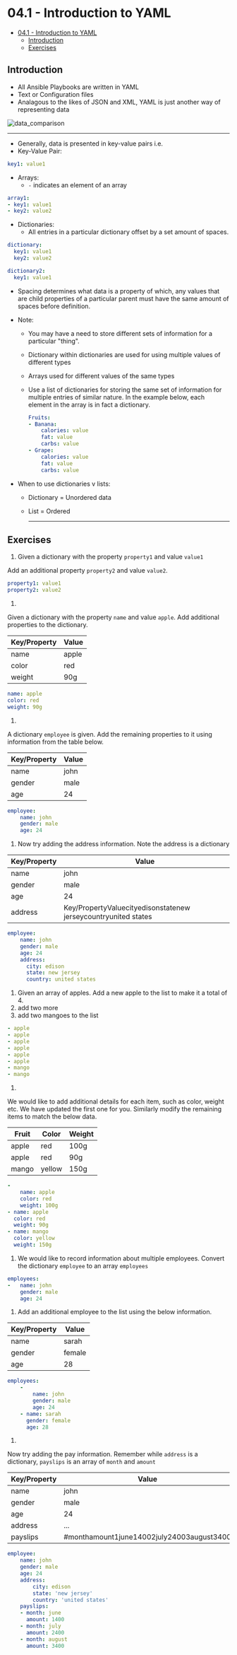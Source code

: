 # 04.1 - Introduction to YAML

- [04.1 - Introduction to YAML](#041---introduction-to-yaml)
  - [Introduction](#introduction)
  - [Exercises](#exercises)

## Introduction

- All Ansible Playbooks are written in YAML
- Text or Configuration files
- Analagous to the likes of JSON and XML, YAML is just another way of representing data

![data_comparison](images/data_comparison.png)

---

- Generally, data is presented in key-value pairs i.e.
- Key-Value Pair:

```yaml
key1: value1
```

- Arrays:
  - `-` indicates an element of an array

```yaml
array1:
- key1: value1
- key2: value2
```

- Dictionaries:
  - All entries in a particular dictionary offset by a set amount of spaces.

```yaml
dictionary:
  key1: value1
  key2: value2

dictionary2:
  key1: value1
```

- Spacing determines what data is a property of which, any values that are child properties of a particular parent must have the same amount of spaces before definition.
- Note:
  - You may have a need to store different sets of information for a particular "thing".
  - Dictionary within dictionaries are used for using multiple values of different types
  - Arrays used for different values of the same types
  - Use a list of dictionaries for storing the same set of information for multiple entries of similar nature. In the example below, each element in the array is in fact a dictionary.

    ```yaml
    Fruits:
    - Banana:
        calories: value
        fat: value
        carbs: value
    - Grape:
        calories: value
        fat: value
        carbs: value
    ```

- When to use dictionaries v lists:
  - Dictionary = Unordered data
  - List = Ordered

    ---

## Exercises

  1. Given a dictionary with the property `property1` and value `value1`

  Add an additional property `property2` and value `value2`.

  ```yaml
  property1: value1
  property2: value2
  ```

  1.

  Given a dictionary with the property `name` and value `apple`. Add additional properties to the dictionary.

  | Key/Property | Value |
  | --- | --- |
  | name | apple |
  | color | red |
  | weight | 90g |

  ```yaml
  name: apple
  color: red
  weight: 90g
  ```

  1.

  A dictionary `employee` is given. Add the remaining properties to it using information from the table below.

  | Key/Property | Value |
  | --- | --- |
  | name | john |
  | gender | male |
  | age | 24 |

  ```yaml
  employee:
      name: john
      gender: male
      age: 24
  ```

  1. Now try adding the address information. Note the address is a dictionary

  | Key/Property | Value |
  | --- | --- |
  | name | john |
  | gender | male |
  | age | 24 |
  | address | Key/PropertyValuecityedisonstatenew jerseycountryunited states |

  ```yaml
  employee:
      name: john
      gender: male
      age: 24
      address:
        city: edison
        state: new jersey
        country: united states
  ```

  1. Given an array of apples. Add a new apple to the list to make it a total of 4.
  2. add two more
  3. add two mangoes to the list

  ```yaml
  - apple
  - apple
  - apple
  - apple
  - apple
  - apple
  - mango
  - mango
  ```

  1.

  We would like to add additional details for each item, such as color, weight etc. We have updated the first one for you. Similarly modify the remaining items to match the below data.

  | Fruit | Color | Weight |
  | --- | --- | --- |
  | apple | red | 100g |
  | apple | red | 90g |
  | mango | yellow | 150g |

  ```yaml
  -
      name: apple
      color: red
      weight: 100g
  - name: apple
    color: red
    weight: 90g
  - name: mango
    color: yellow
    weight: 150g
  ```

  1. We would like to record information about multiple employees. Convert the dictionary `employee` to an array `employees`

  ```yaml
  employees:
  -   name: john
      gender: male
      age: 24
  ```

  1. Add an additional employee to the list using the below information.

  | Key/Property | Value |
  | --- | --- |
  | name | sarah |
  | gender | female |
  | age | 28 |

  ```yaml
  employees:
      -
          name: john
          gender: male
          age: 24
      - name: sarah
        gender: female
        age: 28
  ```

  1.

  Now try adding the pay information. Remember while `address` is a dictionary, `payslips` is an array of `month` and `amount`

  | Key/Property | Value |
  | --- | --- |
  | name | john |
  | gender | male |
  | age | 24 |
  | address | ... |
  | payslips | #monthamount1june14002july24003august3400 |

  ```yaml
  employee:
      name: john
      gender: male
      age: 24
      address:
          city: edison
          state: 'new jersey'
          country: 'united states'
      payslips:
      - month: june
        amount: 1400
      - month: july
        amount: 2400
      - month: august
        amount: 3400
  ```
